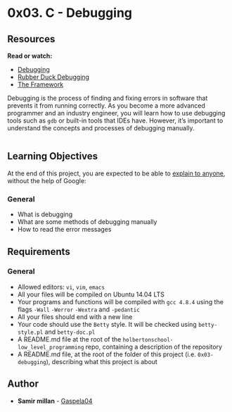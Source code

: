 <h1 class="gap">0x03. C - Debugging</h1>
<article id="description" class="gap formatted-content">
    <h2>Resources</h2>

<p><strong>Read or watch:</strong></p>

<ul>
<li><a href="/rltoken/iADtJa-KkjYI56m-cQyWIw" title="Debugging" target="_blank">Debugging</a></li>
<li><a href="/rltoken/sS_CVV32moC3tyEImNCvig" title="Rubber Duck Debugging" target="_blank">Rubber Duck Debugging</a></li>
<li><a href="/rltoken/hOysHXgZuRhbwunauqFK6Q" title="The Framework" target="_blank">The Framework</a></li>
</ul>

<p>Debugging is the process of finding and fixing errors in software that prevents it from running correctly. As you become a more advanced programmer and an industry engineer, you will learn how to use debugging tools such as <code>gdb</code> or built-in tools that IDEs have. However, it’s important to understand the concepts and processes of debugging manually.</p>

<p><img src="https://holbertonintranet.s3.amazonaws.com/uploads/medias/2019/5/af682f2cbb6d73fd4e42.jpg?X-Amz-Algorithm=AWS4-HMAC-SHA256&amp;X-Amz-Credential=AKIARDDGGGOUWMNL5ANN%2F20200626%2Fus-east-1%2Fs3%2Faws4_request&amp;X-Amz-Date=20200626T175000Z&amp;X-Amz-Expires=86400&amp;X-Amz-SignedHeaders=host&amp;X-Amz-Signature=9c80d14badb7c41002a43e43e4e8740c18b8457210f1767a248ffafc57e4409b" alt="" style=""></p>

<h2>Learning Objectives</h2>

<p>At the end of this project, you are expected to be able to <a href="/rltoken/1LfkpA0LFecoQfvdsk0p1g" title="explain to anyone" target="_blank">explain to anyone</a>, without the help of Google:</p>

<h3>General</h3>

<ul>
<li>What is debugging</li>
<li>What are some methods of debugging manually</li>
<li>How to read the error messages</li>
</ul>

<h2>Requirements</h2>

<h3>General</h3>

<ul>
<li>Allowed editors: <code>vi</code>, <code>vim</code>, <code>emacs</code></li>
<li>All your files will be compiled on Ubuntu 14.04 LTS</li>
<li>Your programs and functions will be compiled with <code>gcc 4.8.4</code> using the flags <code>-Wall</code> <code>-Werror</code> <code>-Wextra</code> and <code>-pedantic</code></li>
<li>All your files should end with a new line</li>
<li>Your code should use the <code>Betty</code> style. It will be checked using <code>betty-style.pl</code> and <code>betty-doc.pl</code></li>
<li>A README.md file at the root of the <code>holbertonschool-low_level_programming</code> repo, containing a description of the repository</li>
<li>A README.md file, at the root of the folder of this project (i.e. <code>0x03-debugging</code>), describing what this project is about</li>
</ul>

  </article>

## Author
* **Samir millan** - [Gaspela04](https://github.com/Gaspela04)
